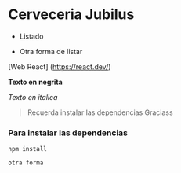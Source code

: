 # Cerveceria Jubilus

- Listado
* Otra forma de listar

[Web React] (https://react.dev/)

**Texto en negrita**

_Texto en italica_

> Recuerda instalar las dependencias
> Graciass

### Para instalar las dependencias

~~~
npm install
~~~

````
otra forma
````